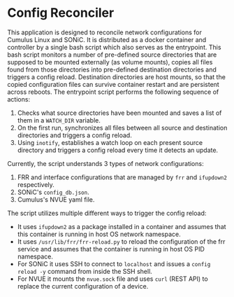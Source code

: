 # Config Reconciler 

This application is designed to reconcile network configurations for Cumulus Linux and SONiC. It is distributed as a docker container and controller by a single bash script which also serves as the entrypoint. This bash script monitors a number of pre-defined source directories that are supposed to be mounted externally (as volume mounts), copies all files found from those directories into pre-defined destination directories and triggers a config reload. Destination directories are host mounts, so that the copied configuration files can survive container restart and are persistent across reboots. The entrypoint script performs the following sequence of actions:

1. Checks what source directories have been mounted and saves a list of them in a `WATCH_DIR` variable.
2. On the first run, synchronizes all files between all source and destination directories and triggers a config reload.
3. Using `inotify`, establishes a watch loop on each present source directory and triggers a config reload every time it detects an update.

Currently, the script understands 3 types of network configurations:

1. FRR and interface configurations that are managed by `frr` and `ifupdown2` respectively.
2. SONiC's `config_db.json`.
3. Cumulus's NVUE yaml file.

The script utilizes multiple different ways to trigger the config reload:

* It uses `ifupdown2` as a package installed in a container and assumes that this container is running in host OS network namespace.
* It uses `/usr/lib/frr/frr-reload.py` to reload the configuration of the frr service and assumes that the container is running in host OS PID namespace.
* For SONiC it uses SSH to connect to `localhost` and issues a `config reload -y` command from inside the SSH shell.
* For NVUE it mounts the `nvue.sock` file and uses `curl` (REST API) to replace the current configuration of a device.